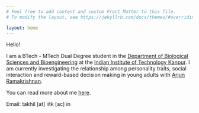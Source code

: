 ```yaml
---
# Feel free to add content and custom Front Matter to this file.
# To modify the layout, see https://jekyllrb.com/docs/themes/#overriding-theme-defaults

layout: home
---
```


Hello! 

I am a BTech - MTech Dual Degree student in the [Department of Biological Sciences and Bioengineering](https://www.iitk.ac.in/bsbe/) at the [Indian Institute of Technology Kanpur](https://www.iitk.ac.in). I am currently investigating the relationship among personality traits, social interaction and reward-based decision making in young adults with [Arjun Ramakrishnan](https://sites.google.com/view/decisionlabiitk/team/arjun?authuser=0).

You can read more about me [here](https://sites.google.com/view/decisionlabiitk/team/akhilesh-tayade?authuser=0).

Email: takhil [at] iitk [ac] in